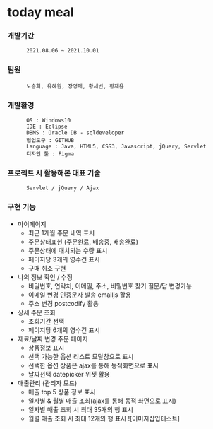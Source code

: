# today meal

### 개발기간
          2021.08.06 ~ 2021.10.01
### 팀원
          노승희, 유혜원, 장영재, 황세빈, 황재윤
### 개발환경 
          OS : Windows10
          IDE : Eclipse
          DBMS : Oracle DB - sqldeveloper
          협업도구 : GITHUB
          Language : Java, HTML5, CSS3, Javascript, jQuery, Servlet
          디자인 툴 : Figma
### 프로젝트 시 활용해본 대표 기술
          Servlet / jQuery / Ajax

### 구현 기능
+ 마이페이지
  - 최근 1개월 주문 내역 표시
  - 주문상태표현 (주문완료, 배송중, 배송완료)
  - 주문상태에 매치되는 수량 표시
  - 페이지당 3개의 영수건 표시
  - 구매 취소 구현
+ 나의 정보 확인 / 수정
  - 비밀번호, 연락처, 이메일, 주소, 비밀번호 찾기 질문/답 변경가능
  - 이메일 변경 인증문자 발송 emailjs 활용
  - 주소 변경 postcodify 활용
+ 상세 주문 조회
  - 조회기간 선택
  - 페이지당 6개의 영수건 표시
+ 재료/날짜 변경 주문 페이지
  - 상품정보 표시
  - 선택 가능한 옵션 리스트 모달창으로 표시
  - 선택한 옵션 상품은 ajax를 통해 동적화면으로 표시
  - 날짜선택 datepicker 위젯 활용
+ 매출관리 (관리자 모드)
  - 매출 top 5 상품 정보 표시
  - 일자별 & 월별 매출 조회(ajax를 통해 동적 화면으로 표시)
  - 일자별 매출 조회 시 최대 35개의 행 표시
  - 월별 매출 조회 시 최대 12개의 행 표시
![이미지삽입테스트]

